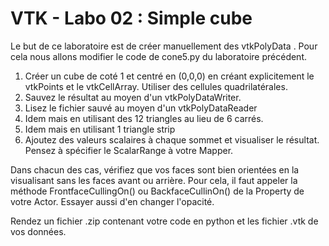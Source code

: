 # VTK - Labo 02 : Simple cube

Le but de ce laboratoire est de créer manuellement des vtkPolyData . Pour cela nous allons modifier le code de cone5.py du laboratoire précédent. 

  1. Créer un cube de coté 1 et centré en (0,0,0) en créant explicitement le vtkPoints et le vtkCellArray. Utiliser des cellules quadrilatérales.
  2. Sauvez le résultat au moyen d'un vtkPolyDataWriter. 
  3. Lisez le fichier sauvé au moyen d'un vtkPolyDataReader
  4. Idem mais en utilisant des 12 triangles au lieu de 6 carrés. 
  5. Idem mais en utilisant 1 triangle strip
  6. Ajoutez des valeurs scalaires à chaque sommet et visualiser le résultat. Pensez à spécifier le ScalarRange à votre Mapper. 


Dans chacun des cas, vérifiez que vos faces sont bien orientées en la visualisant sans les faces avant ou arrière. Pour cela, il faut appeler la méthode FrontfaceCullingOn() ou BackfaceCullinOn() de la Property de votre Actor. Essayer aussi d'en changer l'opacité. 


Rendez un fichier .zip contenant votre code en python et les fichier .vtk de vos données. 
